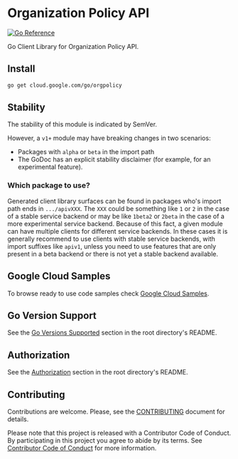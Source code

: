 # Organization Policy API

[![Go Reference](https://pkg.go.dev/badge/cloud.google.com/go/orgpolicy.svg)](https://pkg.go.dev/cloud.google.com/go/orgpolicy)

Go Client Library for Organization Policy API.

## Install

```bash
go get cloud.google.com/go/orgpolicy
```

## Stability

The stability of this module is indicated by SemVer.

However, a `v1+` module may have breaking changes in two scenarios:

* Packages with `alpha` or `beta` in the import path
* The GoDoc has an explicit stability disclaimer (for example, for an experimental feature).

### Which package to use?

Generated client library surfaces can be found in packages who's import path
ends in `.../apivXXX`. The `XXX` could be something like `1` or `2` in the case
of a stable service backend or may be like `1beta2` or `2beta` in the case of a
more experimental service backend. Because of this fact, a given module can have
multiple clients for different service backends. In these cases it is generally
recommend to use clients with stable service backends, with import suffixes like
`apiv1`, unless you need to use features that are only present in a beta backend
or there is not yet a stable backend available.

## Google Cloud Samples

To browse ready to use code samples check [Google Cloud Samples](https://cloud.google.com/docs/samples?l=go).

## Go Version Support

See the [Go Versions Supported](https://github.com/googleapis/google-cloud-go#go-versions-supported)
section in the root directory's README.

## Authorization

See the [Authorization](https://github.com/googleapis/google-cloud-go#authorization)
section in the root directory's README.

## Contributing

Contributions are welcome. Please, see the [CONTRIBUTING](https://github.com/GoogleCloudPlatform/google-cloud-go/blob/main/CONTRIBUTING.md)
document for details.

Please note that this project is released with a Contributor Code of Conduct.
By participating in this project you agree to abide by its terms. See
[Contributor Code of Conduct](https://github.com/GoogleCloudPlatform/google-cloud-go/blob/main/CONTRIBUTING.md#contributor-code-of-conduct)
for more information.
